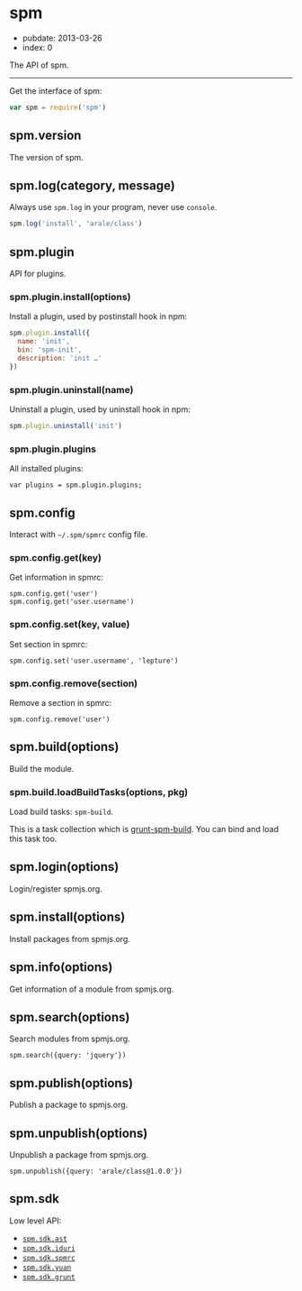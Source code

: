 # spm

- pubdate: 2013-03-26
- index: 0

The API of spm.

-------

Get the interface of spm:

```js
var spm = require('spm')
```

## spm.version

The version of spm.

## spm.log(category, message)

Always use `spm.log` in your program, never use `console`.

```js
spm.log('install', 'arale/class')
```

## spm.plugin

API for plugins.

### spm.plugin.install(options)

Install a plugin, used by postinstall hook in npm:

```js
spm.plugin.install({
  name: 'init',
  bin: 'spm-init',
  description: 'init …'
})
```

### spm.plugin.uninstall(name)

Uninstall a plugin, used by uninstall hook in npm:

```js
spm.plugin.uninstall('init')
```

### spm.plugin.plugins

All installed plugins:

```
var plugins = spm.plugin.plugins;
```


## spm.config

Interact with `~/.spm/spmrc` config file.

### spm.config.get(key)

Get information in spmrc:

```
spm.config.get('user')
spm.config.get('user.username')
```

### spm.config.set(key, value)

Set section in spmrc:

```
spm.config.set('user.username', 'lepture')
```

### spm.config.remove(section)

Remove a section in spmrc:

```
spm.config.remove('user')
```

## spm.build(options)

Build the module.

### spm.build.loadBuildTasks(options, pkg)

Load build tasks: `spm-build`.

This is a task collection which is [grunt-spm-build](https://github.com/spmjs/grunt-spm-build). You can bind and load this task too.

## spm.login(options)

Login/register spmjs.org.

## spm.install(options)

Install packages from spmjs.org.

## spm.info(options)

Get information of a module from spmjs.org.

## spm.search(options)

Search modules from spmjs.org.

```
spm.search({query: 'jquery'})
```

## spm.publish(options)

Publish a package to spmjs.org.

## spm.unpublish(options)

Unpublish a package from spmjs.org.

```
spm.unpublish({query: 'arale/class@1.0.0'})
```

## spm.sdk

Low level API:

- [`spm.sdk.ast`](https://github.com/spmjs/cmd-util/blob/master/docs/ast.md)
- [`spm.sdk.iduri`](https://github.com/spmjs/cmd-util/blob/master/docs/iduri.md)
- [`spm.sdk.spmrc`](https://github.com/spmjs/spmrc)
- [`spm.sdk.yuan`](./yuan.md)
- [`spm.sdk.grunt`](./grunt.md)
